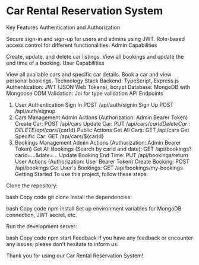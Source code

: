 
# Car Rental Reservation System
Key Features
Authentication and Authorization

Secure sign-in and sign-up for users and admins using JWT.
Role-based access control for different functionalities.
Admin Capabilities

Create, update, and delete car listings.
View all bookings and update the end time of a booking.
User Capabilities

View all available cars and specific car details.
Book a car and view personal bookings.
Technology Stack
Backend: TypeScript, Express.js
Authentication: JWT (JSON Web Tokens), bcrypt
Database: MongoDB with Mongoose ODM
Validation: Joi for type validation
API Endpoints
1. User Authentication
Sign In
POST /api/auth/signin
Sign Up
POST /api/auth/signup
2. Cars Management
Admin Actions (Authorization: Admin Bearer Token)
Create Car: POST /api/cars
Update Car: PUT /api/cars/${carId}
Delete Car: DELETE /api/cars/${carId}
Public Actions
Get All Cars: GET /api/cars
Get Specific Car: GET /api/cars/${carId}
3. Bookings Management
Admin Actions (Authorization: Admin Bearer Token)
Get All Bookings (Search by carId and date): GET /api/bookings?carId=...&date=...
Update Booking End Time: PUT /api/bookings/return
User Actions (Authorization: User Bearer Token)
Create Booking: POST /api/bookings
Get User's Bookings: GET /api/bookings/my-bookings
Getting Started
To use this project, follow these steps:

Clone the repository:

bash
Copy code
git clone <repository-url>
Install the dependencies:

bash
Copy code
npm install
Set up environment variables for MongoDB connection, JWT secret, etc.

Run the development server:

bash
Copy code
npm start
Feedback
If you have any feedback or encounter any issues, please don't hesitate to inform us.

Thank you for using our Car Rental Reservation System!

